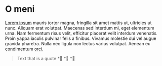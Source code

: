 # O meni

[Lorem ipsum](../index.md) mauris tortor magna, fringilla sit amet mattis ut, ultricies ut nunc. Aliquam erat volutpat. Maecenas sed interdum mi, eget elementum urna. Nam fermentum risus velit, efficitur placerat velit interdum venenatis. Proin yappa iaculis pulvinar felis a finibus. Vivamus molestie dui vel augue gravida pharetra. Nulla nec ligula non lectus varius volutpat. Aenean eu condimentum [orci.](https://www.unizd.hr/)
> Text that is a quote
*:see_no_evil:
*:speak_no_evil:
*:hear_no_evil:
